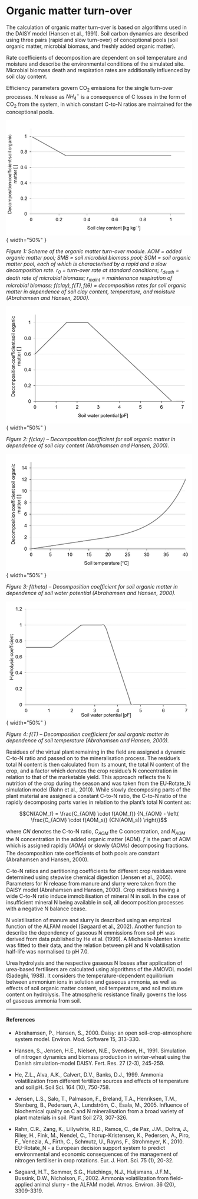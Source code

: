 # Organic matter turn-over

The calculation of organic matter turn-over is based on algorithms used in the DAISY model (Hansen et al., 1991). Soil carbon dynamics are described using three pairs (rapid and slow turn-over) of conceptional pools (soil organic matter, microbial biomass, and freshly added organic matter).

Rate coefficients of decomposition are dependent on soil temperature and moisture and describe the environmental conditions of the simulated site. Microbial biomass death and respiration rates are additionally influenced by soil clay content.

Efficiency parameters govern CO<sub>2</sub> emissions for the single turn-over processes. N release as $NH_4^+$ is a consequence of C losses in the form of CO<sub>2</sub> from the system, in which constant C-to-N ratios are maintained for the conceptional pools.

![](../../images/model_science/soil_processes/soil_organic_matter_turn-over_fig1.png){ width="50%" }

*Figure 1: Scheme of the organic matter turn-over module. $AOM$ = added organic matter pool; $SMB$ = soil microbial biomass pool; $SOM$ = soil organic matter pool, each of which is characterised by a rapid and a slow decomposition rate. $r_0$ = turn-over rate at standard conditions; $r_{death}$ = death rate of microbial biomass; $r_{maint}$ = maintenance respiration of microbial biomass; $f(clay), \, f(T), \, f(\theta)$ = decomposition rates for soil organic matter in dependence of soil clay content, temperature, and moisture (Abrahamsen and Hansen, 2000).*

![](../../images/model_science/soil_processes/soil_organic_matter_turn-over_fig2.png){ width="50%" }

*Figure 2: $f(clay)$ – Decomposition coefficient for soil organic matter in dependence of soil clay content (Abrahamsen and Hansen, 2000).*

![](../../images/model_science/soil_processes/soil_organic_matter_turn-over_fig3.png){ width="50%" }

*Figure 3: $f(theta)$ – Decomposition coefficient for soil organic matter in dependence of soil water potential (Abrahamsen and Hansen, 2000).*

![](../../images/model_science/soil_processes/soil_organic_matter_turn-over_fig4.png){ width="50%" }

*Figure 4: $f(T)$ – Decomposition coefficient for soil organic matter in dependence of soil temperature (Abrahamsen and Hansen, 2000).*

Residues of the virtual plant remaining in the field are assigned a dynamic C-to-N ratio and passed on to the mineralisation process. The residue’s total N content is then calculated from its amount, the total N content of the crop, and a factor which denotes the crop residue’s N concentration in relation to that of the marketable yield. This approach reflects the N nutrition of the crop during the season and was taken from the EU‑Rotate_N simulation model (Rahn et al., 2010). While slowly decomposing parts of the plant material are assigned a constant C-to-N ratio, the C-to-N ratio of the rapidly decomposing parts varies in relation to the plant’s total N content as:

$$CN(AOM_f) = \frac{C_{AOM} \cdot f(AOM_f)} {N_{AOM} - \left(  \frac{C_{AOM} \cdot f(AOM_s)} {CN(AOM_s)}   \right)}$$

where $CN$ denotes the C-to-N ratio, $C_{AOM}$ the C concentration, and $N_{AOM}$ the N concentration in the added organic matter (AOM). $f$ is the part of AOM which is assigned rapidly ($AOM_f$) or slowly (AOMs) decomposing fractions. The decomposition rate coefficients of both pools are constant (Abrahamsen and Hansen, 2000).

C-to-N ratios and partitioning coefficients for different crop residues were determined using stepwise chemical digestion (Jensen et al., 2005). Parameters for N release from manure and slurry were taken from the DAISY model (Abrahamsen and Hansen, 2000). Crop residues having a wide C-to-N ratio induce immobilisation of mineral N in soil. In the case of insufficient mineral N being available in soil, all decomposition processes with a negative N balance cease.

N volatilisation of manure and slurry is described using an empirical function of the ALFAM model (Søgaard et al., 2002). Another function to describe the dependency of gaseous N emmissions from soil pH was derived from data published by He et al. (1999). A Michaelis-Menten kinetic was fitted to their data, and the relation between pH and N volatilisation half-life was normalised to pH 7.0.

Urea hydrolysis and the respective gaseous N losses after application of urea-based fertilisers are calculated using algorithms of the AMOVOL model (Sadeghi, 1988). It considers the temperature-dependent equilibrium between ammonium ions in solution and gaseous ammonia, as well as effects of soil organic matter content, soil temperature, and soil moisture content on hydrolysis. The atmospheric resistance finally governs the loss of gaseous ammonia from soil.

___

#### References

* Abrahamsen, P., Hansen, S., 2000. Daisy: an open soil-crop-atmosphere system model. Environ. Mod. Software 15, 313-330.

* Hansen, S., Jensen, H.E., Nielsen, N.E., Svendsen, H., 1991. Simulation of nitrogen dynamics and biomass production in winter-wheat using the Danish simulation-model DAISY. Fert. Res. 27 (2-3), 245-259.

* He, Z.L., Alva, A.K., Calvert, D.V., Banks, D.J., 1999. Ammonia volatilization from different fertilizer sources and effects of temperature and soil pH. Soil Sci. 164 (10), 750-758.

* Jensen, L.S., Salo, T., Palmason, F., Breland, T.A., Henriksen, T.M., Stenberg, B., Pedersen, A., Lundström, C., Esala, M., 2005. Influence of biochemical quality on C and N mineralisation from a broad variety of plant materials in soil. Plant Soil 273, 307-326.

* Rahn, C.R., Zang, K., Lillywhite, R.D., Ramos, C., de Paz, J.M., Doltra, J., Riley, H., Fink, M., Nendel, C., Thorup-Kristensen, K., Pedersen, A., Piro, F., Venezia, A., Firth, C., Schmutz, U., Rayns, F., Strohmeyer, K., 2010. EU-Rotate_N - a European decision support system to predict environmental and economic consequences of the management of nitrogen fertiliser in crop rotations. Eur. J. Hort. Sci. 75 (1), 20-32.

* Søgaard, H.T., Sommer, S.G., Hutchings, N.J., Huijsmans, J.F.M., Bussink, D.W., Nicholson, F., 2002. Ammonia volatilization from field-applied animal slurry - the ALFAM model. Atmos. Environ. 36 (20), 3309-3319.